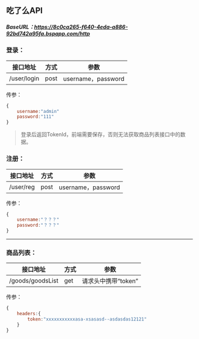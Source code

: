 ## 吃了么API

##### BaseURL：https://8c0ca265-f640-4eda-a886-92bd742a95fa.bspapp.com/http

### 登录：

| 接口地址    | 方式 | 参数               |
| ----------- | ---- | ------------------ |
| /user/login | post | username，password |

传参：

```js
{
	username:"admin"
	password:"111"
}
```

> 登录后返回TokenId，前端需要保存，否则无法获取商品列表接口中的数据。

### 注册：

| 接口地址  | 方式 | 参数               |
| --------- | ---- | ------------------ |
| /user/reg | post | username，password |

传参：

```js
{
	username:"？？？"
	password:"？？？"
}
```

------

### 商品列表：

| 接口地址         | 方式 | 参数                |
| ---------------- | ---- | ------------------- |
| /goods/goodsList | get  | 请求头中携带“token” |

传参：

```js
{
    headers:{
        token:"xxxxxxxxxxxasa-xsasasd--asdasdas12121"
    }
}
```

